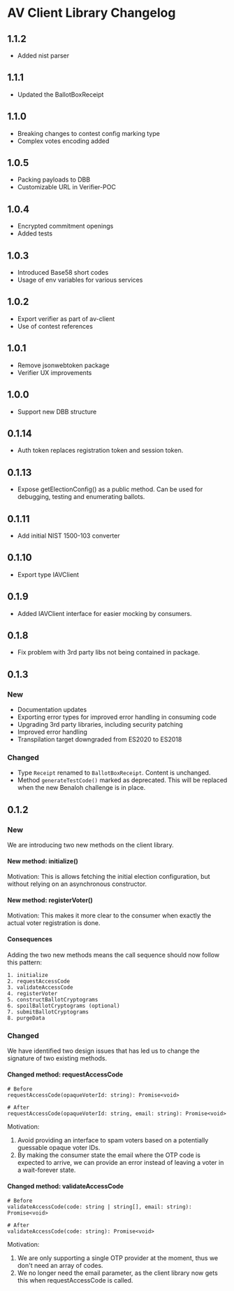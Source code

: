 # AV Client Library Changelog

## 1.1.2
- Added nist parser

## 1.1.1
- Updated the BallotBoxReceipt

## 1.1.0
- Breaking changes to contest config marking type
- Complex votes encoding added

## 1.0.5
- Packing payloads to DBB
- Customizable URL in Verifier-POC

## 1.0.4
- Encrypted commitment openings
- Added tests
## 1.0.3
- Introduced Base58 short codes
- Usage of env variables for various services

## 1.0.2
* Export verifier as part of av-client
* Use of contest references

## 1.0.1
* Remove jsonwebtoken package
* Verifier UX improvements

## 1.0.0
* Support new DBB structure

## 0.1.14
* Auth token replaces registration token and session token.

## 0.1.13
* Expose getElectionConfig() as a public method.
Can be used for debugging, testing and enumerating ballots.

## 0.1.11
* Add initial NIST 1500-103 converter

## 0.1.10
* Export type IAVClient

## 0.1.9
* Added IAVClient interface for easier mocking by consumers.


## 0.1.8
* Fix problem with 3rd party libs not being contained in package.

## 0.1.3

### New
* Documentation updates
* Exporting error types for improved error handling in consuming code
* Upgrading 3rd party libraries, including security patching
* Improved error handling
* Transpilation target downgraded from ES2020 to ES2018

### Changed

* Type `Receipt` renamed to `BallotBoxReceipt`. Content is unchanged.
* Method `generateTestCode()` marked as deprecated. This will be replaced when the new Benaloh challenge is in place.


## 0.1.2

### New
We are introducing two new methods on the client library.

#### New method: initialize()
Motivation:
This is allows fetching the  initial election configuration, but without relying on an asynchronous constructor.

#### New method: registerVoter()
Motivation:
This makes it more clear to the consumer when exactly the actual voter registration is done.

#### Consequences

Adding the two new methods means the call sequence should now follow this pattern:

```
1. initialize
2. requestAccessCode
3. validateAccessCode
4. registerVoter
5. constructBallotCryptograms
6. spoilBallotCryptograms (optional)
7. submitBallotCryptograms
8. purgeData
```

### Changed
We have identified two design issues that has led us to change the signature of two existing methods.

#### Changed method: requestAccessCode
```
# Before
requestAccessCode(opaqueVoterId: string): Promise<void>

# After
requestAccessCode(opaqueVoterId: string, email: string): Promise<void>
```

Motivation:
1. Avoid providing an interface to spam voters based on a potentially guessable opaque voter IDs.
2. By making the consumer state the email where the OTP code is expected to arrive, we can provide an error instead of leaving a voter in a wait-forever state.


#### Changed method: validateAccessCode
```
# Before
validateAccessCode(code: string | string[], email: string): Promise<void>

# After
validateAccessCode(code: string): Promise<void>
```

Motivation:
1. We are only supporting a single OTP provider at the moment, thus we don't need an array of codes.
2. We no longer need the email parameter, as the client library now gets this when requestAccessCode is called.
